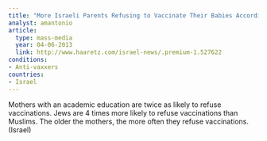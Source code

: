 ```yaml
---
title: "More Israeli Parents Refusing to Vaccinate Their Babies According to State Regulations"
analyst: amantonio
article:
  type: mass-media
  year: 04-06-2013
  link: http://www.haaretz.com/israel-news/.premium-1.527622
conditions:
- Anti-vaxxers
countries:
- Israel
---
```


Mothers with an academic education are twice as likely to refuse vaccinations.
Jews are 4 times more likely to refuse vaccinations than Muslims.
The older the mothers, the more often they refuse vaccinations. (Israel)

